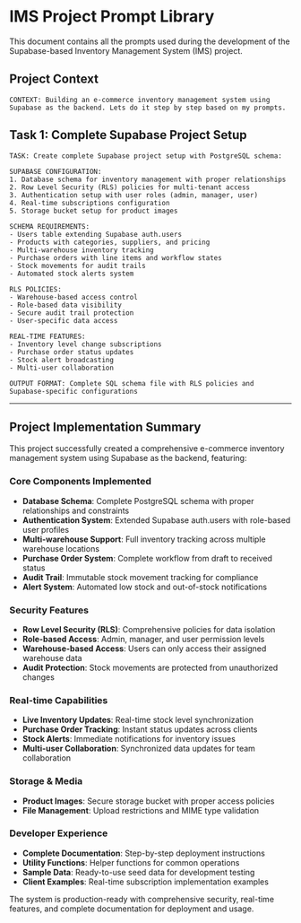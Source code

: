 # IMS Project Prompt Library

This document contains all the prompts used during the development of the Supabase-based Inventory Management System (IMS) project.

## Project Context

```
CONTEXT: Building an e-commerce inventory management system using Supabase as the backend. Lets do it step by step based on my prompts.
```

## Task 1: Complete Supabase Project Setup

```
TASK: Create complete Supabase project setup with PostgreSQL schema:

SUPABASE CONFIGURATION:
1. Database schema for inventory management with proper relationships
2. Row Level Security (RLS) policies for multi-tenant access
3. Authentication setup with user roles (admin, manager, user)
4. Real-time subscriptions configuration
5. Storage bucket setup for product images

SCHEMA REQUIREMENTS:
- Users table extending Supabase auth.users
- Products with categories, suppliers, and pricing
- Multi-warehouse inventory tracking
- Purchase orders with line items and workflow states
- Stock movements for audit trails
- Automated stock alerts system

RLS POLICIES:
- Warehouse-based access control
- Role-based data visibility
- Secure audit trail protection
- User-specific data access

REAL-TIME FEATURES:
- Inventory level change subscriptions
- Purchase order status updates
- Stock alert broadcasting
- Multi-user collaboration

OUTPUT FORMAT: Complete SQL schema file with RLS policies and Supabase-specific configurations
```

---

## Project Implementation Summary

This project successfully created a comprehensive e-commerce inventory management system using Supabase as the backend, featuring:

### Core Components Implemented
- **Database Schema**: Complete PostgreSQL schema with proper relationships and constraints
- **Authentication System**: Extended Supabase auth.users with role-based user profiles
- **Multi-warehouse Support**: Full inventory tracking across multiple warehouse locations
- **Purchase Order System**: Complete workflow from draft to received status
- **Audit Trail**: Immutable stock movement tracking for compliance
- **Alert System**: Automated low stock and out-of-stock notifications

### Security Features
- **Row Level Security (RLS)**: Comprehensive policies for data isolation
- **Role-based Access**: Admin, manager, and user permission levels
- **Warehouse-based Access**: Users can only access their assigned warehouse data
- **Audit Protection**: Stock movements are protected from unauthorized changes

### Real-time Capabilities
- **Live Inventory Updates**: Real-time stock level synchronization
- **Purchase Order Tracking**: Instant status updates across clients
- **Stock Alerts**: Immediate notifications for inventory issues
- **Multi-user Collaboration**: Synchronized data updates for team collaboration

### Storage & Media
- **Product Images**: Secure storage bucket with proper access policies
- **File Management**: Upload restrictions and MIME type validation

### Developer Experience
- **Complete Documentation**: Step-by-step deployment instructions
- **Utility Functions**: Helper functions for common operations
- **Sample Data**: Ready-to-use seed data for development testing
- **Client Examples**: Real-time subscription implementation examples

The system is production-ready with comprehensive security, real-time features, and complete documentation for deployment and usage.